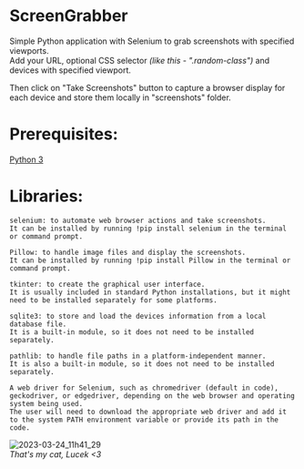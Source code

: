 # ScreenGrabber
Simple Python application with Selenium to grab screenshots with specified viewports.<br>
Add your URL, optional CSS selector <i>(like this - ".random-class")</i> and devices with specified viewport.<br>

Then click on "Take Screenshots" button to capture a browser display for each device and store them locally in "screenshots" folder.

# Prerequisites:
 [Python 3](https://www.python.org/downloads/)

# Libraries:
    selenium: to automate web browser actions and take screenshots.
    It can be installed by running !pip install selenium in the terminal or command prompt.

    Pillow: to handle image files and display the screenshots.
    It can be installed by running !pip install Pillow in the terminal or command prompt.

    tkinter: to create the graphical user interface.
    It is usually included in standard Python installations, but it might need to be installed separately for some platforms.

    sqlite3: to store and load the devices information from a local database file.
    It is a built-in module, so it does not need to be installed separately.

    pathlib: to handle file paths in a platform-independent manner.
    It is also a built-in module, so it does not need to be installed separately.

    A web driver for Selenium, such as chromedriver (default in code), geckodriver, or edgedriver, depending on the web browser and operating system being used.
    The user will need to download the appropriate web driver and add it to the system PATH environment variable or provide its path in the code.

![2023-03-24_11h41_29](https://user-images.githubusercontent.com/77245159/227631019-9217dcf8-4e4e-45c9-b7db-00d23074a0d0.png)<br>
<i>That's my cat, Lucek <3</i>
